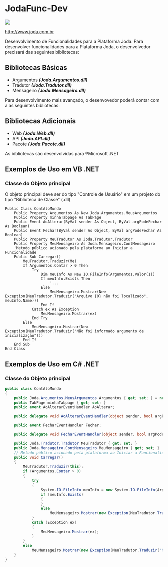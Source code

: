 # JodaFunc-Dev
![](http://www.joda.com.br/images/Joda03.png) 

<http://www.joda.com.br>

Desenvolvimento de Funcionalidades para a Plataforma Joda.
Para desenvolver funcionalidades para a Plataforma Joda, o desenvolvedor precisará das seguintes bibliotecas:

## Bibliotecas Básicas
- Argumentos 
  ___(Joda.Argumentos.dll)___
- Tradutor 
  ___(Joda.Tradutor.dll)___
- Mensageiro 
  ___(Joda.Mensageiro.dll)___

Para desenvolvimento mais avançado, o desenvovedor poderá contar com a as seguintes bibliotecas:
## Bibliotecas Adicionais
- Web
  ___(Joda.Web.dll)___
- API
  ___(Joda.API.dll)___
- Pacote
  ___(Joda.Pacote.dll)___

As bibliotecas são desenvolvidas para &reg;Microsoft .NET

## Exemplos de Uso em VB .NET
### Classe do Objeto principal
O objeto principal deve ser do tipo "Controle de Usuário" em um projeto do tipo "Biblioteca de Classe" (.dll)

```VB
Public Class ContAloMundo
    Public Property Argumentos As New Joda.Argumentos.MeusArgumentos
    Public Property minhaTabpage As TabPage
    Public Event AoAlterar(ByVal sender As Object, ByVal argPodeFechar As Boolean)
    Public Event Fechar(ByVal sender As Object, ByVal argPodeFechar As Boolean)
    Public Property MeuTradutor As Joda.Tradutor.Tradutor
    Public Property MeuMensageiro As Joda.Mensageiro.ContMensageiro
    'Metodo público acionado pela plataforma ao Iniciar a Funcionalidade
    Public Sub Carregar()
        MeuTradutor.Traduzir(Me)
        If Argumentos.Contar > 0 Then
            Try
                Dim meuInfo As New IO.FileInfo(Argumentos.Valor(1))
                If meuInfo.Exists Then
                    '...
                Else
                    MeuMensageiro.Mostrar(New Exception(MeuTradutor.Traduzir("Arquivo {0} não foi localizado", meuInfo.Name)))
                End If
            Catch ex As Exception
                MeuMensageiro.Mostrar(ex)
            End Try
        Else
            MeuMensageiro.Mostrar(New Exception(MeuTradutor.Traduzir("Não foi informado argumento de inicialização")))
        End If
    End Sub
End Class
```
## Exemplos de Uso em C# .NET
### Classe do Objeto principal
```C#
public class ContAloMundo
{
    public Joda.Argumentos.MeusArgumentos Argumentos { get; set; } = new Joda.Argumentos.MeusArgumentos();
    public TabPage minhaTabpage { get; set; }
    public event AoAlterarEventHandler AoAlterar;

    public delegate void AoAlterarEventHandler(object sender, bool argPodeFechar);

    public event FecharEventHandler Fechar;

    public delegate void FecharEventHandler(object sender, bool argPodeFechar);

    public Joda.Tradutor.Tradutor MeuTradutor { get; set; }
    public Joda.Mensageiro.ContMensageiro MeuMensageiro { get; set; }
    // Metodo público acionado pela plataforma ao Iniciar a Funcionalidade
    public void Carregar()
    {
        MeuTradutor.Traduzir(this);
        if (Argumentos.Contar > 0)
        {
            try
            {
                System.IO.FileInfo meuInfo = new System.IO.FileInfo(Argumentos.Valor(1));
                if (meuInfo.Exists)
                {
                }
                else
                    MeuMensageiro.Mostrar(new Exception(MeuTradutor.Traduzir("Arquivo {0} não foi localizado", meuInfo.Name)));
            }
            catch (Exception ex)
            {
                MeuMensageiro.Mostrar(ex);
            }
        }
        else
            MeuMensageiro.Mostrar(new Exception(MeuTradutor.Traduzir("Não foi informado argumento de inicialização")));
    }
}
```
